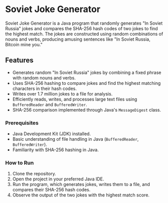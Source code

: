 # Soviet Joke Generator
Soviet Joke Generator is a Java program that randomly generates "In Soviet Russia" jokes and compares the SHA-256 hash codes of two jokes to find the highest match. The jokes are constructed using random combinations of nouns and verbs, producing amusing sentences like "In Soviet Russia, Bitcoin mine you."

## Features
- Generates random "In Soviet Russia" jokes by combining a fixed phrase with random nouns and verbs.
- Uses SHA-256 hashing to compare jokes and find the highest matching characters in their hash codes.
- Writes over 1.7 million jokes to a file for analysis.
- Efficiently reads, writes, and processes large text files using `BufferedReader` and `BufferedWriter`.
- SHA-256 comparison implemented through Java's `MessageDigest` class.

### Prerequisites
- Java Development Kit (JDK) installed.
- Basic understanding of file handling in Java (`BufferedReader`, `BufferedWriter`).
- Familiarity with SHA-256 hashing in Java.

### How to Run
1. Clone the repository.
2. Open the project in your preferred Java IDE.
3. Run the program, which generates jokes, writes them to a file, and compares their SHA-256 hash codes.
4. Observe the output of the two jokes with the highest match score.
